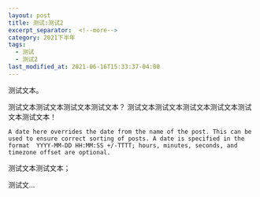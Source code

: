 ```yaml
---
layout: post
title: 测试:测试2
excerpt_separator:  <!--more-->
category: 2021下半年
tags:
  - 测试
  - 测试2
last_modified_at: 2021-06-16T15:33:37-04:00
---
```


测试文本。

测试文本测试文本测试文本测试文本？
测试文本测试文本测试文本测试文本测试文本测试文本！

``
A date here overrides the date from the name of the post. This can be used to ensure correct sorting of posts. A date is specified in the format 
YYYY-MM-DD HH:MM:SS +/-TTTT; hours, minutes, seconds, and timezone offset are optional. 
``

测试文本测试文本；

测试文…
